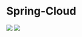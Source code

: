 # Spring-Cloud
[![](https://images.microbadger.com/badges/image/izhangzhihao/spring-cloud.svg)](https://microbadger.com/images/izhangzhihao/spring-cloud "Get your own image badge on microbadger.com") [![](https://images.microbadger.com/badges/version/izhangzhihao/spring-cloud.svg)](https://microbadger.com/images/izhangzhihao/spring-cloud "Get your own version badge on microbadger.com")
